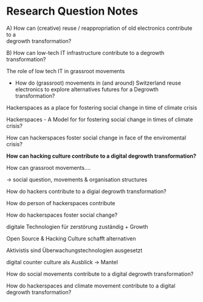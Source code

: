 # Research Question Notes





A) How can (creative) reuse / reappropriation of old electronics contribute to a  
degrowth transformation?

B) How can low-tech IT infrastructure contribute to a degrowth transformation?



The role of low tech IT in grassroot movements

- How do (grassroot) movements in (and around) Switzerland reuse electronics to explore alternatives futures for a Degrowth transformation?



Hackerspaces as a place for fostering social change in time of climate crisis

Hackerspaces - A Model for for fostering social change in times of climate crisis?

How can hackerspaces foster social change in face of the enviromental crisis?





**How can hacking culture contribute to a digital degrowth transformation?**

How can grassroot movements....

-> social question, movements & organisation structures



How do hackers contribute to a digial degrowth transformation?

How do person of hackerspaces contribute



How do hackerspaces foster social change?





digitale Technologien für zerstörung zuständig + Growth

Open Source & Hacking Culture schafft alternativen

Aktivistis sind Überwachungstechnologien ausgesetzt



digital counter culture als Ausblick -> Mantel



How do social movements contribute to a digital degrowth transformation?

How do hackerspaces and climate movement contribute to a digital degrowth transformation?